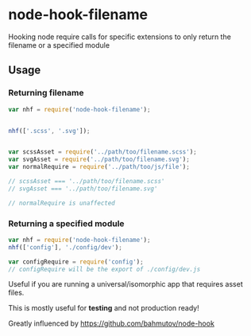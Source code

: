 # node-hook-filename
Hooking node require calls for specific extensions to only return the filename or a specified module


## Usage

### Returning filename

```js
var nhf = require('node-hook-filename');


nhf(['.scss', '.svg']);


var scssAsset = require('../path/too/filename.scss');
var svgAsset = require('../path/too/filename.svg');
var normalRequire = require('../path/too/js/file');

// scssAsset === '../path/too/filename.scss'
// svgAsset === '../path/too/filename.svg'

// normalRequire is unaffected
```

### Returning a specified module

```js
var nhf = require('node-hook-filename');
nhf(['config'], './config/dev');

var configRequire = require('config');
// configRequire will be the export of ./config/dev.js
```


Useful if you are running a universal/isomorphic app that requires asset files.

This is mostly useful for **testing** and not production ready!

Greatly influenced by https://github.com/bahmutov/node-hook
